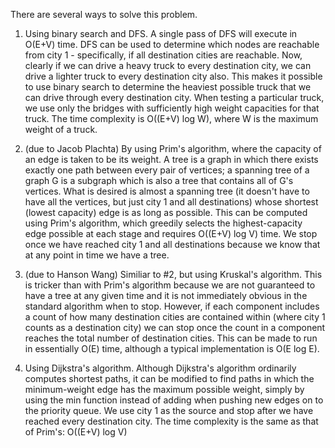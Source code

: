 There are several ways to solve this problem.

1. Using binary search and DFS. A single pass of DFS will execute in O(E+V) time. 
DFS can be used to determine which nodes are reachable from city 1 - specifically, 
if all destination cities are reachable. Now, clearly if we can drive a heavy truck to every destination city, 
we can drive a lighter truck to every destination city also. This makes it possible to use binary search to determine the 
heaviest possible truck that we can drive through every destination city. When testing a particular truck, we use only the bridges with 
sufficiently high weight capacities for that truck. The time complexity is O((E+V) log W), where W is the maximum weight of a truck.

2. (due to Jacob Plachta) By using Prim's algorithm, where the capacity of an edge is taken to be its weight. 
A tree is a graph in which there exists exactly one path between every pair of vertices; a spanning tree of a graph G is a subgraph which 
is also a tree that contains all of G's vertices. What is desired is almost a spanning tree (it doesn't have to have all the vertices, 
but just city 1 and all destinations) whose shortest (lowest capacity) edge is as long as possible. 
This can be computed using Prim's algorithm, which greedily selects the highest-capacity edge possible at each stage and 
requires O((E+V) log V) time.
We stop once we have reached city 1 and all destinations because we know that at any point in time we have a tree.

3. (due to Hanson Wang) Similiar to #2, but using Kruskal's algorithm. This is tricker than with Prim's algorithm because we are not 
guaranteed to have a tree at any given time and it is not immediately obvious in the standard algorithm when to stop. However, 
if each component includes a count of how many destination cities are contained within (where city 1 counts as a destination city)
we can stop once the count in a component reaches the total number of destination cities. 
This can be made to run in essentially O(E) time, although a typical implementation is O(E log E).

4. Using Dijkstra's algorithm. Although Dijkstra's algorithm ordinarily computes shortest paths, it can be modified to find paths in which 
the minimum-weight edge has the maximum possible weight, simply by using the min function instead of adding when pushing new edges on to 
the priority queue. We use city 1 as the source and stop after we have reached every destination city. The time complexity is the same as 
that of Prim's: O((E+V) log V)
